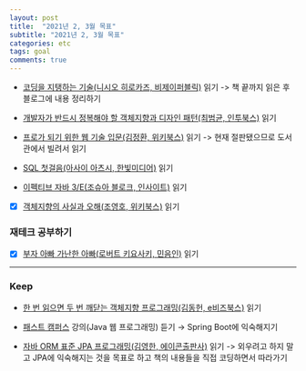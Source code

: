 ```yaml
---
layout: post
title:  "2021년 2, 3월 목표"
subtitle: "2021년 2, 3월 목표"
categories: etc
tags: goal
comments: true
---
```


- [코딩을 지탱하는 기술(니시오 히로카즈, 비제이퍼블릭)](http://www.yes24.com/Product/Goods/11101558) 읽기
    -> 책 끝까지 읽은 후 블로그에 내용 정리하기

- [개발자가 반드시 정복해야 할 객체지향과 디자인 패턴(최범균, 인투북스)](http://www.yes24.com/Product/Goods/9179120?OzSrank=1) 읽기

- [프로가 되기 위한 웹 기술 입문(김정환, 위키북스)](http://www.yes24.com/Product/Goods/6721651) 읽기
    -> 현재 절판됐으므로 도서관에서 빌려서 읽기

- [SQL 첫걸음(아사이 아츠시, 한빛미디어)](http://www.yes24.com/Product/Goods/6721651) 읽기

- [이펙티브 자바 3/E(조슈아 블로크, 인사이트)](http://www.kyobobook.co.kr/product/detailViewKor.laf?ejkGb=KOR&mallGb=KOR&barcode=9788966262281&orderClick=LEa&Kc=) 읽기

- [x] [객체지향의 사실과 오해(조영호, 위키북스)](http://www.yes24.com/Product/Goods/18249021?OzSrank=1) 읽기

### 재테크 공부하기
- [x] [부자 아빠 가난한 아빠(로버트 키요사키, 민음인)](http://www.yes24.com/Product/Goods/58774995) 읽기






--- 
### Keep

- [한 번 읽으면 두 번 깨닫는 객체지향 프로그래밍(김동헌, e비즈북스)](https://kyobobook.co.kr/product/detailViewKor.laf?ejkGb=KOR&mallGb=KOR&barcode=9791157831357&orderClick=LAH&Kc=) 읽기

- [패스트 캠퍼스](https://www.fastcampus.co.kr/) 강의(Java 웹 프로그래밍) 듣기
    → Spring Boot에 익숙해지기

- [자바 ORM 표준 JPA 프로그래밍(김영한, 에이콘출판사)](http://www.yes24.com/Product/Goods/19040233) 읽기
    -> 외우려고 하지 말고 JPA에 익숙해지는 것을 목표로 하고 책의 내용들을 직접 코딩하면서 따라가기